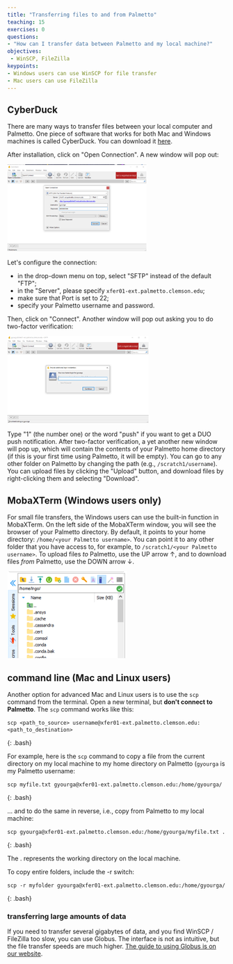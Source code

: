 ```yaml
---
title: "Transferring files to and from Palmetto"
teaching: 15
exercises: 0
questions:
- "How can I transfer data between Palmetto and my local machine?"
objectives:
 - WinSCP, FileZilla
keypoints:
- Windows users can use WinSCP for file transfer
- Mac users can use FileZilla
---
```


## CyberDuck

There are many ways to transfer files between your local computer and Palmetto. One piece of software that works for both Mac and Windows machines is called CyberDuck. You can download it [here](https://cyberduck.io/download/).

After installation, click on "Open Connection". A new window will pop out:

<img src="../fig/cyberduck_config.png" style="height:200px">

Let's configure the connection:
- in the drop-down menu on top, select "SFTP" instead of the default "FTP";
- in the "Server", please specify `xfer01-ext.palmetto.clemson.edu`;
- make sure that Port is set to 22;
- specify your Palmetto username and password.

Then, click on "Connect". Another window will pop out asking you to do two-factor verification:

<img src="../fig/cyberduck_2fa.png" style="height:200px">

Type "1" (the number one) or the word "push" if you want to get a DUO push notification. After two-factor verification, a yet another new window will pop up, which will contain the contents of your Palmetto home directory (if this is your first time using Palmetto, it will be empty). You can go to any other folder on Palmetto by changing the path (e.g., `/scratch1/username`). You can upload files by clicking the "Upload" button, and download files by right-clicking them and selecting "Download".

## MobaXTerm (Windows users only)

For small file transfers, the Windows users can use the built-in function in MobaXTerm. On the left side of the MobaXTerm window, you will see the browser of your Palmetto directory. By default, it points to your home directory: `/home/<your Palmetto username>`. You can point it to any other folder that you have access to, for example, to `/scratch1/<your Palmetto username>`. To upload files *to* Palmetto, use the UP arrow &uarr;, and to download files *from* Palmetto, use the DOWN arrow &darr;.

<img src="../fig/mobaxterm_transfer.png" style="height:200px">

## command line (Mac and Linux users)

Another option for advanced Mac and Linux users is to use the `scp` command from the terminal. Open a new terminal, but **don't connect to Palmetto**. The `scp` command works like this:

~~~
scp <path_to_source> username@xfer01-ext.palmetto.clemson.edu:<path_to_destination>
~~~
{: .bash}

For example, here is the `scp` command to copy a file from the current directory on my local machine to my home directory on Palmetto (`gyourga` is my Palmetto username: 

~~~
scp myfile.txt gyourga@xfer01-ext.palmetto.clemson.edu:/home/gyourga/
~~~
{: .bash}

... and to do the same in reverse, i.e., copy from Palmetto to my local machine:

~~~
scp gyourga@xfer01-ext.palmetto.clemson.edu:/home/gyourga/myfile.txt .
~~~
{: .bash}

The . represents the working directory on the local machine.

To copy entire folders, include the -r switch:

~~~
scp -r myfolder gyourga@xfer01-ext.palmetto.clemson.edu:/home/gyourga/
~~~
{: .bash}

### transferring large amounts of data

If you need to transfer several gigabytes of data, and you find WinSCP / FileZilla too slow, you can use Globus. The interface is not as intuitive, but the file transfer speeds are much higher. [The guide to using Globus is on our website](https://www.palmetto.clemson.edu/palmetto/basic/started/#transfer-large-files-using-globus).

